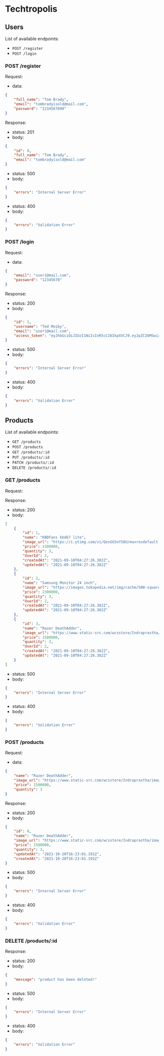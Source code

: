 # Techtropolis

## Users​

List of available endpoints:
​

-   `POST /register`
-   `POST /login`

### POST /register

Request:

-   data:

```json
{
    "full_name": "Tom Brady",
    "email": "tombradyisold@mail.com",
    "password": "1234567890"
}
```

Response:

-   status: 201
-   body:

```json
{
    "id": 8,
    "full_name": "Tom Brady",
    "email": "tombradyisold@mail.com"
}
```

-   status: 500
-   body:
    ​

```json
{
    "errors": "Internal Server Error"
}
```

-   status: 400
-   body:
    ​

```json
{
    "errors": "Validation Error"
}
```

### POST /login

Request:

-   data:

```json
{
    "email": "user1@mail.com",
    "password": "12345678"
}
```

Response:

-   status: 200
-   body:
    ​

```json
{
    "id": 1,
    "username": "Ted Mosby",
    "email": "user1@mail.com",
    "access_token": "eyJhbGciOiJIUzI1NiIsInR5cCI6IkpXVCJ9.eyJpZCI6MSwiaWF0IjoxNjMxMjUzMjYwfQ.jDvducDr5A43oP5uuT4p-ZGRJpl8qhftkUefXogFxJ4"
}
```

-   status: 500
-   body:
    ​

```json
{
    "errors": "Internal Server Error"
}
```

-   status: 400
-   body:
    ​

```json
{
    "errors": "Validation Error"
}
```

## Products

List of available endpoints:
​

-   `GET /products`
-   `POST /products`
-   `GET /products/:id`
-   `PUT /products/:id`
-   `PATCH /products/:id`
-   `DELETE /products/:id`

### GET /products

Request:

Response:

-   status: 200
-   body:
    ​

```json
[
    {
        "id": 1,
        "name": "KBDFans kbd67 lite",
        "image_url": "https://i.ytimg.com/vi/QosGGSoY58U/maxresdefault.jpg",
        "price": 1500000,
        "quantity": 3,
        "UserId": 2,
        "createdAt": "2021-09-10T04:27:26.382Z",
        "updatedAt": "2021-09-10T04:27:26.382Z"
    },
    {
        "id": 2,
        "name": "Samsung Monitor 24 inch",
        "image_url": "https://images.tokopedia.net/img/cache/500-square/VqbcmM/2020/11/23/2d514e24-b438-4068-bcc3-2bb3f5c39011.jpg",
        "price": 2300000,
        "quantity": 3,
        "UserId": 2,
        "createdAt": "2021-09-10T04:27:26.382Z",
        "updatedAt": "2021-09-10T04:27:26.382Z"
    },
    {
        "id": 3,
        "name": "Razer DeathAdder",
        "image_url": "https://www.static-src.com/wcsstore/Indraprastha/images/catalog/full//85/MTA-2721271/razer_razer-deathadder-essential-gaming-mouse--6400-dpi-_full05.jpg",
        "price": 1500000,
        "quantity": 3,
        "UserId": 2,
        "createdAt": "2021-09-10T04:27:26.382Z",
        "updatedAt": "2021-09-10T04:27:26.382Z"
    }
]
```

-   status: 500
-   body:
    ​

```json
{
    "errors": "Internal Server Error"
}
```

-   status: 400
-   body:
    ​

```json
{
    "errors": "Validation Error"
}
```

### POST /products

Request:

-   data:

```json
{
    "name": "Razer DeathAdder",
    "image_url": "https://www.static-src.com/wcsstore/Indraprastha/images/catalog/full//85/MTA-2721271/razer_razer-deathadder-essential-gaming-mouse--6400-dpi-_full05.jpg",
    "price": 1500000,
    "quantity": 3
}
```

Response:

-   status: 200
-   body:
    ​

```json
{
    "id": 8,
    "name": "Razer DeathAdder",
    "image_url": "https://www.static-src.com/wcsstore/Indraprastha/images/catalog/full//85/MTA-2721271/razer_razer-deathadder-essential-gaming-mouse--6400-dpi-_full05.jpg",
    "price": 1500000,
    "quantity": 3,
    "updatedAt": "2021-10-20T16:23:01.191Z",
    "createdAt": "2021-10-20T16:23:01.191Z"
}
```

-   status: 500
-   body:
    ​

```json
{
    "errors": "Internal Server Error"
}
```

-   status: 400
-   body:
    ​

```json
{
    "errors": "Validation Error"
}
```

### DELETE /products/:id

Response:

-   status: 200
-   body:
    ​

```json
{
    "message": "product has been deleted!"
}
```

-   status: 500
-   body:
    ​

```json
{
    "errors": "Internal Server Error"
}
```

-   status: 400
-   body:
    ​

```json
{
    "errors": "Validation Error"
}
```
